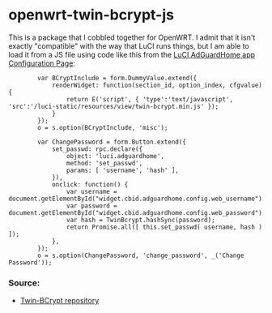 # openwrt-twin-bcrypt-js
 
This is a package that I cobbled together for OpenWRT.  I admit that it isn't exactly "compatible" with the way that LuCI runs things, but I am able to load it from a JS file using code like this from the [LuCI AdGuardHome app Configuration Page](https://github.com/xptsp/luci-app-adguardhome/blob/main/htdocs/config.js):
```
		var BCryptInclude = form.DummyValue.extend({
			renderWidget: function(section_id, option_index, cfgvalue) {
				return E('script', { 'type':'text/javascript', 'src':'/luci-static/resources/view/twin-bcrypt.min.js' });
			}
		});
		o = s.option(BCryptInclude, 'misc');

		var ChangePassword = form.Button.extend({
			set_passwd: rpc.declare({
				object: 'luci.adguardhome',
				method: 'set_passwd',
				params: [ 'username', 'hash' ],
			}),
			onclick: function() {
				var username = document.getElementById("widget.cbid.adguardhome.config.web_username").value;
				var password = document.getElementById("widget.cbid.adguardhome.config.web_password").value;
				var hash = TwinBcrypt.hashSync(password);
				return Promise.all([ this.set_passwd( username, hash ) ]);
			},
		});
		o = s.option(ChangePassword, 'change_password', _('Change Password'));
```

### Source:
- [Twin-BCrypt repository](https://github.com/fpirsch/twin-bcrypt)
